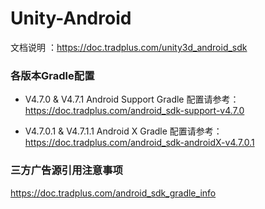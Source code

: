 # Unity-Android

文档说明 ：https://doc.tradplus.com/unity3d_android_sdk

### 各版本Gradle配置

* V4.7.0 & V4.7.1 Android Support Gradle 配置请参考：
 https://doc.tradplus.com/android_sdk-support-v4.7.0


* V4.7.0.1 & V4.7.1.1 Android X Gradle 配置请参考：
https://doc.tradplus.com/android_sdk-androidX-v4.7.0.1

### 三方广告源引用注意事项
https://doc.tradplus.com/android_sdk_gradle_info


